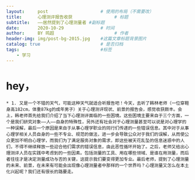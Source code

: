 ```yaml
---
layout:     post   				    # 使用的布局（不需要改）
title:      心理测评报告收获				# 标题 
subtitle:   ——居然提到了心理测量者 #副标题
date:       2020-10-29 				# 时间
author:     BY 鸣超						# 作者
header-img: img/post-bg-2015.jpg 	#这篇文章标题背景图片
catalog: true 						# 是否归档
tags:								#标签
    - 学习
---
```


# hey，
    * 1. 又是一个不错的天气，可能这种天气就适合听报告吧！今天，去听了韩林老师（一位穿鞋身高182cm，体重87kg的成年男子）关于心理测评现状、前景的报告会，感觉收获颇丰。会上，韩老师首先给我们介绍了当下心理测评面临的一些困境。这些困境主要来自于三个方面，一个是我们研究对象——人——自身的特殊性，另外还有社会对于心理测量甚至可以说是对心理学的一种误解，最后一个原因是来自于从事心理学职业的同行们传递的一些错误信息。其中对于从事心理学相关人员自身的一些不专业、规范的做法，进一步会导致公众对于我们的误解，从而使公众更加不明白心理学，而我们为了满足服务对象的需求，即这些被天花乱坠的信息迷惑中的人们，不得不继续释放一些迎合他们需求的错误信息，由此恶性循环开始了。之后，老师又给出心理测评人员在实践中考虑到的一些因素。包括测量的工具、用在哪些领域、是谁在用测量，而后者往往才是决定测量成功与否的关键，这提示我们要变得更加专业。最后老师，提到了心理测量的未来、前景，在未来有可能会出现像心理测量者中那样的一个世界吗？心理测量又怎么在本土化兴起呢？我们还有很长的路要走。




